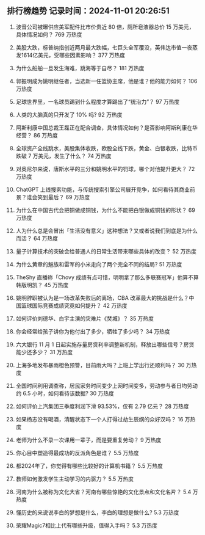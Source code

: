 
## 排行榜趋势 记录时间：2024-11-01 20:26:51
  
  1. 波音公司被曝供应美军配件比市价贵近 80 倍，厕所皂液器总价 15 万美元，具体情况如何？ 769 万热度
    
  2. 美股大跌，标普纳指创近两月最大跌幅，七巨头全军覆没，英伟达市值一夜蒸发1614亿美元，受哪些因素影响？ 377 万热度
    
  3. 为什么船舶一旦发生海难，跳海等于自尽？ 181 万热度
    
  4. 郭振明成为姚明继任者，当选新一任篮协主席，他是谁？他的能力如何？ 106 万热度
    
  5. 足球世界里，一名球员踢到什么程度才算踢出了“统治力”？ 97 万热度
    
  6. 人类的大脑真的只开发了 10% 吗? 92 万热度
    
  7. 阿斯利康中国总裁王磊正在配合调查，具体情况如何？是否影响阿斯利康在华经营？ 86 万热度
    
  8. 全球资产全线跳水，美股集体收跌，欧股全线下跌，黄金、白银收跌，比特币跌破 7 万美元，发生了什么？ 74 万热度
    
  9. 对奥尼尔来说，唐斯水平的三分和姚明水平的罚球，哪个对他提升更大？ 72 万热度
    
  10. ChatGPT 上线搜索功能，与传统搜索引擎公司展开竞争，如何看待其商业前景？谁会笑到最后？ 69 万热度
    
  11. 为什么在中国古代会把铜做成铜钱，为什么不能把白银做成铜钱的形状？ 69 万热度
    
  12. 人为什么总是会冒出「生活没有意义」这种想法？又或者说我们到底是为什么而活？ 64 万热度
    
  13. 量子计算技术的突破会给普通人的日常生活带来哪些具体的改变？ 52 万热度
    
  14. 为什么黄章的魅族和雷军的小米走向了两个完全不同的结局? 51 万热度
    
  15. TheShy 直播称「Chovy 成绩有点可惜，明明拿了那么多联赛冠军」他算不算韩版明凯？ 45 万热度
    
  16. 姚明辞职被认为是一场改革失败后的离场，CBA 改革最大的挑战是什么？中国篮球国际竞赛成绩究竟如何提升？ 42 万热度
    
  17. 如何评价刘德华、白宇主演的灾难片《焚城》？ 35 万热度
    
  18. 你会经常给孩子讲你为他付出了多少，牺牲了多少吗？ 34 万热度
    
  19. 六大银行 11 月 1 日起实施存量房贷利率调整新机制，释放出哪些信号？房贷能少还多少？ 31 万热度
    
  20. 上海多地发布暴雨橙色预警，目前雨大吗？上班上学出行还顺利吗？ 30 万热度
    
  21. 全国时间利用调查称，居民家务时间变少上网时间变多，劳动参与者日均劳动约 6.5 小时，如何看待该数据? 30 万热度
    
  22. 如何评价上汽集团三季度利润下滑 93.53%，仅有 2.79 亿元？ 28 万热度
    
  23. 如果杨志没有喝酒，清醒状态下一个人打得过劫生辰纲的众好汉吗？ 16 万热度
    
  24. 老师为什么不录一次课用一辈子，而是要重复劳动？ 9 万热度
    
  25. 你心目中塑造得最成功的反派角色是谁？ 5.5 万热度
    
  26. 都2024年了，你觉得有哪些比较好的计算机书籍？ 5.5 万热度
    
  27. 教师如何激发学生主动学习的内驱力？ 5.5 万热度
    
  28. 河南为什么被称为文化大省？河南有哪些惊艳的文化景点和文化名片？ 5.4 万热度
    
  29. 懂历史的来说说李白的梦想是什么，李白的理想是做什么? 5.3 万热度
    
  30. 荣耀Magic7相比上代有哪些升级，值得入手吗？ 5.3 万热度
    